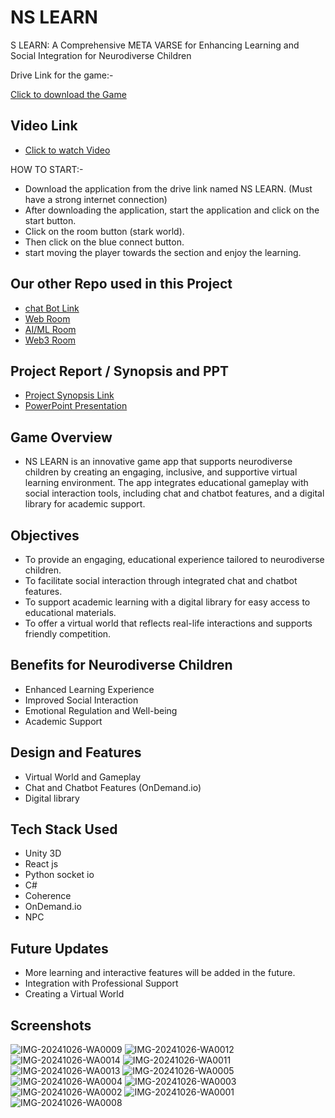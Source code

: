 # NS LEARN

S LEARN: A Comprehensive META VARSE for Enhancing Learning and Social Integration for Neurodiverse Children

Drive Link for the game:-

   [Click to download the Game](https://drive.google.com/file/d/1I7aSfJbVQXrca-wd0odhDDZoX_obiJ4K/view)
## Video Link

- [Click to watch Video](https://drive.google.com/file/d/1uKtPAiemnS0SBrBnFwCHXZb6xP7wiYtW/view?usp=drive_link)

HOW TO START:-

- Download the application from the drive link named NS LEARN. (Must have a strong internet connection)
- After downloading the application, start the application and click  on the start button.
- Click on the room button (stark world).
- Then click on the blue connect button.
- start moving the player towards the section and enjoy the learning.


## Our other Repo used in this Project
- [chat Bot Link](https://github.com/AshutoshStark/ChatBot.git)
- [Web Room](https://github.com/AshutoshStark/scholar-sphere-front-end.git)
- [AI/ML Room](https://github.com/AshutoshStark/hack-ai.git)
- [Web3 Room](https://github.com/AshutoshStark/hack-web.git)



## Project Report / Synopsis and PPT
- [Project Synopsis Link](https://github.com/user-attachments/files/17528764/Report.1_.Game.Design.and.Benefits.for.Neurodiverse.Individuals.1.pdf)
- [PowerPoint Presentation](https://www.canva.com/design/DAGOw2nHEdw/vUMzV2uVhQuu5otgpSXxYg/edit?utm_content=DAGOw2nHEdw&utm_campaign=designshare&utm_medium=link2&utm_source=sharebutton)

## Game Overview

- NS LEARN is an innovative game app that supports neurodiverse children by creating an engaging, inclusive, and supportive virtual learning environment. The app integrates educational gameplay with social interaction tools, including chat and chatbot features, and a digital library for academic support.

## Objectives
- To provide an engaging, educational experience tailored to neurodiverse children.
- To facilitate social interaction through integrated chat and chatbot features.
- To support academic learning with a digital library   for easy access to educational materials.
- To offer a virtual world that reflects real-life interactions and supports friendly competition.
 
## Benefits for Neurodiverse Children

- Enhanced Learning Experience
- Improved Social Interaction
- Emotional Regulation and Well-being
- Academic Support

## Design and Features

- Virtual World and Gameplay
- Chat and Chatbot Features (OnDemand.io)
- Digital library  


## Tech Stack Used

- Unity 3D 
- React js 
- Python socket io
- C#
- Coherence
- OnDemand.io
- NPC 

## Future Updates 
- More learning and interactive features will be added in the future.
- Integration with Professional Support
- Creating a Virtual World

## Screenshots
 ![IMG-20241026-WA0009](https://github.com/user-attachments/assets/46d3ce8f-5afb-4f0e-a436-d82c7faeefb9)
![IMG-20241026-WA0012](https://github.com/user-attachments/assets/493eb670-4db9-460a-b814-37f57783523e)
![IMG-20241026-WA0014](https://github.com/user-attachments/assets/a5189a49-627b-43aa-9680-d5ab786ad1da)
![IMG-20241026-WA0011](https://github.com/user-attachments/assets/189aee40-afb3-4508-bb92-455ebdb98485)
![IMG-20241026-WA0013](https://github.com/user-attachments/assets/b4543aba-0a0d-4bb5-9fe1-3925f8aa537b)
![IMG-20241026-WA0005](https://github.com/user-attachments/assets/203d1892-9aea-4a50-91d5-fd6204be03e2)
![IMG-20241026-WA0004](https://github.com/user-attachments/assets/35d3ce68-226e-4112-a6b9-b7ef05145621)
![IMG-20241026-WA0003](https://github.com/user-attachments/assets/467f1fa8-314a-4983-94fc-15306ee77b8c)
![IMG-20241026-WA0002](https://github.com/user-attachments/assets/0ade43a7-17bf-4a15-81e2-6b762172ce25)
![IMG-20241026-WA0001](https://github.com/user-attachments/assets/4c6332c0-d135-49c9-a87b-1d0a4f8e8fd1)
![IMG-20241026-WA0008](https://github.com/user-attachments/assets/9e721ac3-16e1-4c5c-87a7-f2f9d92c5050)
